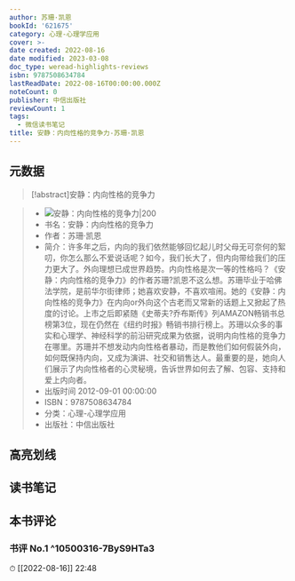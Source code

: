 ```yaml
---
author: 苏珊·凯恩
bookId: '621675'
category: 心理-心理学应用
cover: >-
date created: 2022-08-16
date modified: 2023-03-08
doc_type: weread-highlights-reviews
isbn: 9787508634784
lastReadDate: 2022-08-16T00:00:00.000Z
noteCount: 0
publisher: 中信出版社
reviewCount: 1
tags:
  - 微信读书笔记
title: 安静：内向性格的竞争力-苏珊·凯恩
---
```


## 元数据

>[!abstract]安静：内向性格的竞争力

> - ![安静：内向性格的竞争力|200](https://wfqqreader-1252317822.image.myqcloud.com/cover/675/621675/t7_621675.jpg)
> - 书名：安静：内向性格的竞争力
> - 作者：苏珊·凯恩
> - 简介：许多年之后，内向的我们依然能够回忆起儿时父母无可奈何的絮叨，你怎么那么不爱说话呢？如今，我们长大了，但内向带给我们的压力更大了。外向理想已成世界趋势。内向性格是次一等的性格吗？《安静：内向性格的竞争力》的作者苏珊?凯恩不这么想。苏珊毕业于哈佛法学院，是前华尔街律师；她喜欢安静，不喜欢喧闹。她的《安静：内向性格的竞争力》在内向or外向这个古老而又常新的话题上又掀起了热度的讨论。上市之后即紧随《史蒂夫?乔布斯传》列AMAZON畅销书总榜第3位，现在仍然在《纽约时报》畅销书排行榜上。苏珊以众多的事实和心理学、神经科学的前沿研究成果为依据，说明内向性格的竞争力在哪里。苏珊并不想发动内向性格者暴动，而是教他们如何假装外向，如何既保持内向，又成为演讲、社交和销售达人。最重要的是，她向人们展示了内向性格者的心灵秘境，告诉世界如何去了解、包容、支持和爱上内向者。
> - 出版时间 2012-09-01 00:00:00
> - ISBN：9787508634784
> - 分类：心理-心理学应用
> - 出版社：中信出版社

## 高亮划线

## 读书笔记

## 本书评论

### 书评 No.1 ^10500316-7ByS9HTa3

⏱ [[2022-08-16]] 22:48
